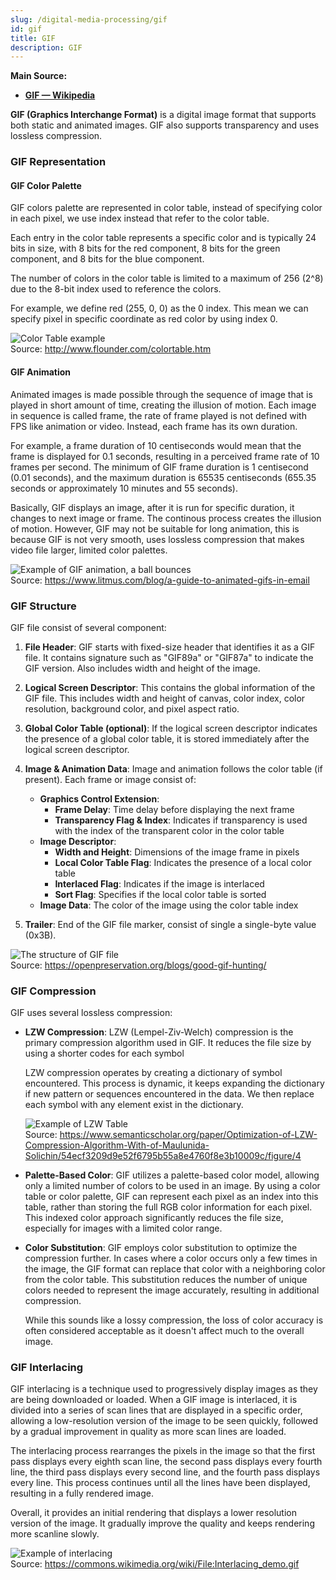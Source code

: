 ```yaml
---
slug: /digital-media-processing/gif
id: gif
title: GIF
description: GIF
---
```


**Main Source:**

- **[GIF — Wikipedia](https://en.wikipedia.org/wiki/GIF)**

**GIF (Graphics Interchange Format)** is a digital image format that supports both static and animated images. GIF also supports transparency and uses lossless compression.

### GIF Representation

#### GIF Color Palette

GIF colors palette are represented in color table, instead of specifying color in each pixel, we use index instead that refer to the color table.

Each entry in the color table represents a specific color and is typically 24 bits in size, with 8 bits for the red component, 8 bits for the green component, and 8 bits for the blue component.

The number of colors in the color table is limited to a maximum of 256 (2^8) due to the 8-bit index used to reference the colors.

For example, we define red (255, 0, 0) as the 0 index. This mean we can specify pixel in specific coordinate as red color by using index 0.

![Color Table example](./color-table.png)  
Source: http://www.flounder.com/colortable.htm

#### GIF Animation

Animated images is made possible through the sequence of image that is played in short amount of time, creating the illusion of motion. Each image in sequence is called frame, the rate of frame played is not defined with FPS like animation or video. Instead, each frame has its own duration.

For example, a frame duration of 10 centiseconds would mean that the frame is displayed for 0.1 seconds, resulting in a perceived frame rate of 10 frames per second. The minimum of GIF frame duration is 1 centisecond (0.01 seconds), and the maximum duration is 65535 centiseconds (655.35 seconds or approximately 10 minutes and 55 seconds).

Basically, GIF displays an image, after it is run for specific duration, it changes to next image or frame. The continous process creates the illusion of motion. However, GIF may not be suitable for long animation, this is because GIF is not very smooth, uses lossless compression that makes video file larger, limited color palettes.

![Example of GIF animation, a ball bounces](./gif-example.gif)  
Source: https://www.litmus.com/blog/a-guide-to-animated-gifs-in-email

### GIF Structure

GIF file consist of several component:

1. **File Header**: GIF starts with fixed-size header that identifies it as a GIF file. It contains signature such as "GIF89a" or "GIF87a" to indicate the GIF version. Also includes width and height of the image.

2. **Logical Screen Descriptor**: This contains the global information of the GIF file. This includes width and height of canvas, color index, color resolution, background color, and pixel aspect ratio.

3. **Global Color Table (optional)**: If the logical screen descriptor indicates the presence of a global color table, it is stored immediately after the logical screen descriptor.

4. **Image & Animation Data**: Image and animation follows the color table (if present). Each frame or image consist of:

   - **Graphics Control Extension**:
     - **Frame Delay**: Time delay before displaying the next frame
     - **Transparency Flag & Index**: Indicates if transparency is used with the index of the transparent color in the color table
   - **Image Descriptor**:
     - **Width and Height**: Dimensions of the image frame in pixels
     - **Local Color Table Flag**: Indicates the presence of a local color table
     - **Interlaced Flag**: Indicates if the image is interlaced
     - **Sort Flag**: Specifies if the local color table is sorted
   - **Image Data**: The color of the image using the color table index

5. **Trailer**: End of the GIF file marker, consist of single a single-byte value (0x3B).

![The structure of GIF file](./gif-structure.jpg)  
Source: https://openpreservation.org/blogs/good-gif-hunting/

### GIF Compression

GIF uses several lossless compression:

- **LZW Compression**: LZW (Lempel-Ziv-Welch) compression is the primary compression algorithm used in GIF. It reduces the file size by using a shorter codes for each symbol

  LZW compression operates by creating a dictionary of symbol encountered. This process is dynamic, it keeps expanding the dictionary if new pattern or sequences encountered in the data.
  We then replace each symbol with any element exist in the dictionary.

  ![Example of LZW Table](./lzw-table.png)  
   Source: https://www.semanticscholar.org/paper/Optimization-of-LZW-Compression-Algorithm-With-of-Maulunida-Solichin/54ecf3209d9e52f6795b55a8e4760f8e3b10009c/figure/4

- **Palette-Based Color**: GIF utilizes a palette-based color model, allowing only a limited number of colors to be used in an image. By using a color table or color palette, GIF can represent each pixel as an index into this table, rather than storing the full RGB color information for each pixel. This indexed color approach significantly reduces the file size, especially for images with a limited color range.

- **Color Substitution**: GIF employs color substitution to optimize the compression further. In cases where a color occurs only a few times in the image, the GIF format can replace that color with a neighboring color from the color table. This substitution reduces the number of unique colors needed to represent the image accurately, resulting in additional compression.

  While this sounds like a lossy compression, the loss of color accuracy is often considered acceptable as it doesn't affect much to the overall image.

### GIF Interlacing

GIF interlacing is a technique used to progressively display images as they are being downloaded or loaded. When a GIF image is interlaced, it is divided into a series of scan lines that are displayed in a specific order, allowing a low-resolution version of the image to be seen quickly, followed by a gradual improvement in quality as more scan lines are loaded.

The interlacing process rearranges the pixels in the image so that the first pass displays every eighth scan line, the second pass displays every fourth line, the third pass displays every second line, and the fourth pass displays every line. This process continues until all the lines have been displayed, resulting in a fully rendered image.

Overall, it provides an initial rendering that displays a lower resolution version of the image. It gradually improve the quality and keeps rendering more scanline slowly.

![Example of interlacing](./interlacing-demo.gif)  
Source: https://commons.wikimedia.org/wiki/File:Interlacing_demo.gif
